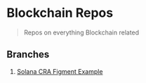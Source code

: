 # Blockchain Repos

> Repos on everything Blockchain related


## Branches

1. [Solana CRA Figment Example](https://github.com/aymanapatel/blockchain/tree/learn-solana-dapp)
